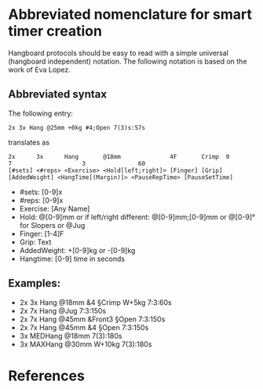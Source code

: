# Abbreviated nomenclature for smart timer creation
Hangboard protocols should be easy to read with a simple universal (hangboard independent) notation.
The following notation is based on the work of Eva Lopez.

## Abbreviated syntax
The following entry:
```
2x 3x Hang @25mm +0kg #4;Open 7(3)s:57s
```
translates as
```
2x      3x      Hang       @18mm              4F       Crimp  0             7                    3               60
[#sets] <#reps> <Exercise> <Hold[left;right]> [Finger] [Grip] [AddedWeight] <HangTime[(Margin)]> <PauseRepTime> [PauseSetTime]
```
- #sets: [0-9]x
- #reps: [0-9]x
- Exercise: [Any Name]
- Hold: @[0-9]mm   or   if left/right different: @[0-9]mm;[0-9]mm   or   @[0-9]° for Slopers   or   @Jug
- Finger: [1-4]F
- Grip: Text
- AddedWeight: +[0-9]kg   or   -[0-9]kg
- Hangtime: [0-9]   time in seconds

## Examples:
+ 2x 3x Hang @18mm &4 §Crimp W+5kg 7:3:60s
+ 2x 7x Hang @Jug 7:3:150s
+ 2x 7x Hang @45mm &Front3 §Open 7:3:150s
+ 2x 7x Hang @45mm &4 §Open 7:3:150s
+ 3x MEDHang @18mm 7(3):180s
+ 3x MAXHang @30mm W+10kg 7(3):180s

# References

